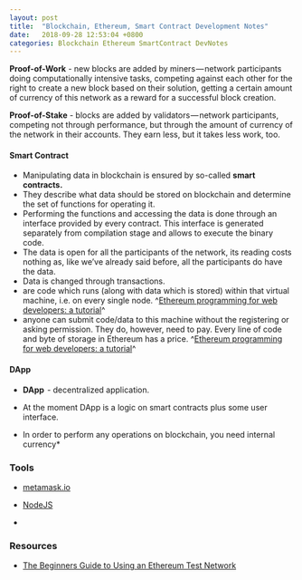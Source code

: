 ```yaml
---
layout: post
title:  "Blockchain, Ethereum, Smart Contract Development Notes"
date:   2018-09-28 12:53:04 +0800
categories: Blockchain Ethereum SmartContract DevNotes
---
```


**Proof-of-Work** - new blocks are added by miners — network participants doing computationally intensive tasks, competing against each other for the right to create a new block based on their solution, getting a certain amount of currency of this network as a reward for a successful block creation.

**Proof-of-Stake** - blocks are added by validators — network participants, competing not through performance, but through the amount of currency of the network in their accounts. They earn less, but it takes less work, too.



#### Smart Contract

- Manipulating data in blockchain is ensured by so-called **smart contracts.**
- They describe what data should be stored on blockchain and determine the set of functions for operating it.
- Performing the functions and accessing the data is done through an interface provided by every contract. This interface is generated separately from compilation stage and allows to execute the binary code.
- The data is open for all the participants of the network, its reading costs nothing as, like we’ve already said before, all the participants do have the data.
- Data is changed through transactions.
- are code which runs (along with data which is stored) within that virtual machine, i.e. on every single node. ^[Ethereum programming for web developers: a tutorial](https://codex.happyfuncorp.com/ethereum-programming-for-web-developers-a-tutorial-9c83f35f531)^
-  anyone can submit code/data to this machine without the registering or asking permission. They do, however, need to pay. Every line of code and byte of storage in Ethereum has a price. ^[Ethereum programming for web developers: a tutorial](https://codex.happyfuncorp.com/ethereum-programming-for-web-developers-a-tutorial-9c83f35f531)^



#### DApp

- **DApp**  - decentralized application.
- At the moment DApp is a logic on smart contracts plus some user interface.





- In order to perform any operations on blockchain, you need internal currency*



### Tools

- [metamask.io](https://metamask.io)

- [NodeJS](https://nodejs.org/en/)

- 


  ### Resources

* [The Beginners Guide to Using an Ethereum Test Network](https://medium.com/compound-finance/the-beginners-guide-to-using-an-ethereum-test-network-95bbbc85fc1d)
